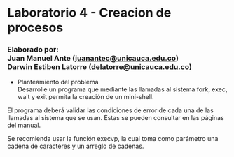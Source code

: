 # Laboratorio 4 - Creacion de procesos
### Elaborado por:<br>Juan Manuel Ante (juanantec@unicauca.edu.co)<br>Darwin Estiben Latorre (delatorre@unicauca.edu.co)

- Planteamiento del problema<br>
Desarrolle un programa que mediante las llamadas al sistema fork, exec, 
wait y exit permita la creación de un mini-shell.<br>

El programa deberá validar las condiciones de error de cada una de las
llamadas al sistema que se usan. Éstas se pueden consultar en las páginas del
manual.<br>

Se recomienda usar la función execvp, la cual toma como parámetro una
cadena de caracteres y un arreglo de cadenas.